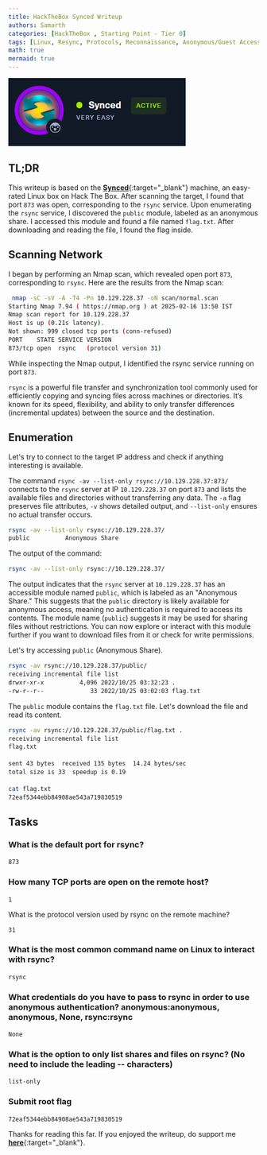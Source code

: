 ```yaml
---
title: HackTheBox Synced Writeup
authors: Samarth
categories: [HackTheBox , Starting Point - Tier 0]
tags: [Linux, Resync, Protocols, Reconnaissance, Anonymous/Guest Access]
math: true
mermaid: true
---
```


![Synced-HTB](/assets/images/starting-point/Synced-HTB/banner.png)

## TL;DR

This writeup is based on the [__Synced__](https://app.hackthebox.com/starting-point){:target="_blank"} machine, an easy-rated Linux box on Hack The Box. After scanning the target, I found that port `873` was open, corresponding to the `rsync` service. Upon enumerating the `rsync` service, I discovered the `public` module, labeled as an anonymous share. I accessed this module and found a file named `flag.txt`. After downloading and reading the file, I found the flag inside.

## Scanning Network

I began by performing an Nmap scan, which revealed open port `873`, corresponding to `rsync`. Here are the results from the Nmap scan:

```bash
 nmap -sC -sV -A -T4 -Pn 10.129.228.37 -oN scan/normal.scan 
Starting Nmap 7.94 ( https://nmap.org ) at 2025-02-16 13:50 IST
Nmap scan report for 10.129.228.37
Host is up (0.21s latency).
Not shown: 999 closed tcp ports (conn-refused)
PORT    STATE SERVICE VERSION
873/tcp open  rsync   (protocol version 31)
```

While inspecting the Nmap output, I identified the rsync service running on port `873`.

`rsync` is a powerful file transfer and synchronization tool commonly used for efficiently copying and syncing files across machines or directories. It’s known for its speed, flexibility, and ability to only transfer differences (incremental updates) between the source and the destination.

## Enumeration

Let's try to connect to the target IP address and check if anything interesting is available.

The command `rsync -av --list-only rsync://10.129.228.37:873/` connects to the `rsync` server at IP `10.129.228.37` on port `873` and lists the available files and directories without transferring any data. The `-a` flag preserves file attributes, `-v` shows detailed output, and `--list-only` ensures no actual transfer occurs.

```bash
rsync -av --list-only rsync://10.129.228.37/    
public         	Anonymous Share
```

The output of the command:

```bash
rsync -av --list-only rsync://10.129.228.37/
```

The output indicates that the `rsync` server at `10.129.228.37` has an accessible module named `public`, which is labeled as an "Anonymous Share." This suggests that the `public` directory is likely available for anonymous access, meaning no authentication is required to access its contents. The module name (`public`) suggests it may be used for sharing files without restrictions. You can now explore or interact with this module further if you want to download files from it or check for write permissions.

Let's try accessing `public` (Anonymous Share).

```bash
rsync -av rsync://10.129.228.37/public/
receiving incremental file list
drwxr-xr-x          4,096 2022/10/25 03:32:23 .
-rw-r--r--             33 2022/10/25 03:02:03 flag.txt
```

The `public` module contains the `flag.txt` file. Let's download the file and read its content.


```bash
rsync -av rsync://10.129.228.37/public/flag.txt .
receiving incremental file list
flag.txt

sent 43 bytes  received 135 bytes  14.24 bytes/sec
total size is 33  speedup is 0.19

cat flag.txt 
72eaf5344ebb84908ae543a719830519
```

## Tasks

### What is the default port for rsync?

```plaintext
873
```

### How many TCP ports are open on the remote host?

```plaintext
1
```

What is the protocol version used by rsync on the remote machine?

```plaintext
31
```

### What is the most common command name on Linux to interact with rsync?

```plaintext
rsync
```

### What credentials do you have to pass to rsync in order to use anonymous authentication? anonymous:anonymous, anonymous, None, rsync:rsync

```plaintext
None
```

### What is the option to only list shares and files on rsync? (No need to include the leading -- characters)

```plaintext
list-only
```

### Submit root flag

```plaintext
72eaf5344ebb84908ae543a719830519
```

Thanks for reading this far. If you enjoyed the writeup, do support me [__here__](https://www.buymeacoffee.com/h4xplo1t){:target="_blank"}.